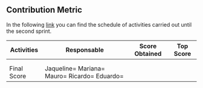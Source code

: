 ## Contribution Metric
In the following [link](https://github.com/JaquelineGongora/Equipo-5/blob/Gonz%C3%A1lez-Mariana/Second/Binnacle2.md) you can find the schedule of activities carried out until the second sprint.

| Activities | Responsable | Score Obtained | Top Score |
|------------|-------------|----------------|-----------|
|| | |  |
|||||
|Final Score|Jaqueline=     Mariana=    Mauro=    Ricardo=    Eduardo=  |

